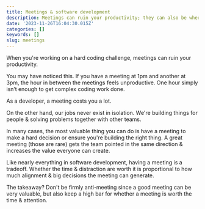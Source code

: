 ```yaml
---
title: Meetings & software development
description: Meetings can ruin your productivity; they can also be where the hardest work gets done.
date: '2023-11-26T16:04:30.015Z'
categories: []
keywords: []
slug: meetings
---
```


When you're working on a hard coding challenge, meetings can ruin your productivity.

You may have noticed this. If you have a meeting at 1pm and another at 3pm, the hour in between the meetings feels unproductive. One hour simply isn’t enough to get complex coding work done.

As a developer, a meeting costs you a lot.

On the other hand, our jobs never exist in isolation. We're building things for people & solving problems together with other teams.

In many cases, the most valuable thing you can do is have a meeting to make a hard decision or ensure you're building the right thing. A great meeting (those are rare) gets the team pointed in the same direction & increases the value everyone can create.

Like nearly everything in software development, having a meeting is a tradeoff. Whether the time & distraction are worth it is proportional to how much alignment & big decisions the meeting can generate.

The takeaway? Don't be firmly anti-meeting since a good meeting can be very valuable, but also keep a high bar for whether a meeting is worth the time & attention.
